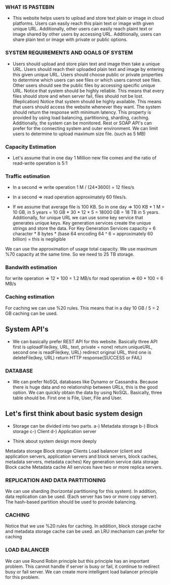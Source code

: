 ### WHAT IS PASTEBIN

* This website helps users to upload and store text plain or image in cloud platforms. Users can easily reach this plain text or image 
with given unique URL. Additionally, other users can easily reach plaint text or image shared by other users by accessing URL. 
Additionally, users can share plain text or image with private or public options.

### SYSTEM REQUIREMENTS AND GOALS OF SYSTEM

* Users should upload and store plain text and image then take a unique URL. Users should reach their uploaded plain text and image by 
entering this given unique URL. Users should choose public or private properties to determine which users can see files or which users 
cannot see files. Other users should see the public files by accessing specific unique URL. Notice that system should be highly reliable. 
This means that every files should store and when server fail, files should not be lost. (Replication)
Notice that system should be highly available. This means that users should access the website whenever they want. The system should 
return the response with minimum latency. This property is provided by using load balancing, partitioning, sharding, caching. 
Additionally, the system can be monitored.
Rest or SOAP API's can prefer for the connecting system and outer environment. We can limit users to determine to upload maximum size 
file. (such as 5 MB)

### Capacity Estimation

* Let's assume that in one day 1 Million new file comes and the ratio of read-write operation is 5:1

### Traffic estimation

* In a second => write operation 1 M / (24*3600) = 12 files/s
* In a second => read operation approximately 60 files/s.

* If we assume that average file is 100 KB. So in one day => 100 KB * 1 M = 10 GB, in 5 years = 10 GB * 30 * 12 * 5 = 18000 GB = 18 TB in 
5 years. Additionally, for unique URL we can use some key service that generates unique keys. Key generation services create the unique 
strings and store the data. For Key Generation Services capacity = 6 character * 8 bytes * (base 64 encoding 64 ^ 6 = approximately 60 
billion) = this is negligible

We can use the approximation of usage total capacity. We use maximum %70 capacity at the same time. So we need to 25 TB storage.

### Bandwith estimation

for write operation => 12 * 100 = 1.2 MB/s
for read operation => 60 * 100 = 6 MB/s

### Caching estimation

For caching we can use %20 rules. This means that in a day 10 GB / 5 = 2 GB caching can be used.

## System API's

* We can basically prefer REST API for this website. Basically three API first is uploadFile(key, URL, text, private = none) return 
uniqueURL, second one is readFile(key, URL) redirect original URL, third one is deleteFile(key, URL) return HTTP response(SUCCESS or FAIL)

### DATABASE

* We can prefer NoSQL databases like Dynamo or Cassandra. Because there is huge data and no relationship between URLs, this is the good 
option. We can quickly obtain the data by using NoSQL. Basically, three table should be. First one is File, User, File and User.

## Let's first think about basic system design

* Storage can be divided into two parts.
a-) Metadata storage
b-) Block storage
c-) Client
d-) Application server

* Think about system design more deeply

Metadata storage
Block storage
Clients
Load balancer (client and application servers, application servers and block servers, block caches, metadata servers, metadata caches)
Key generation service data storage
Block cache
Metadata cache
All services have two or more replica servers.

### REPLICATION AND DATA PARTITIONING

We can use sharding (horizontal partitioning for this system). In addition, data replication can be used. (Each server has two or more 
copy server). The hash-based partition should be used to provide balancing.

### CACHING

Notice that we use %20 rules for caching. In addition, block storage cache and metadata storage cache can be used. an LRU mechanism 
can prefer for caching

### LOAD BALANCER

We can use Round Robin principle but this principle has an important problem. This cannot handle if server is busy or fail, it 
continue to redirect busy or fail server. We can create more intelligent load balancer principle for this problem.
    
